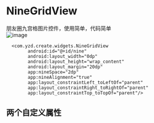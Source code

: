 # NineGridView
朋友圈九宫格图片控件，使用简单，代码简单<br>
![image](https://github.com/yangzhidan/NineGridView/blob/master/gif/1545988393462.gif)<br>
```
  <com.yzd.create.widgets.NineGridView
        android:id="@+id/nine"
        android:layout_width="0dp"
        android:layout_height="wrap_content"
        android:layout_margin="20dp"
        app:nineSpace="2dp"
        app:nineAlignment="true"
        app:layout_constraintLeft_toLeftOf="parent"
        app:layout_constraintRight_toRightOf="parent"
        app:layout_constraintTop_toTopOf="parent"/>
```
## 两个自定义属性
<!--间距--><br>
<attr name="nineSpace" format="dimension"></attr><br>
<!--4张图时，是否已2行2列布局--><br>
<attr name="nineAlignment" format="boolean"></attr><br>



